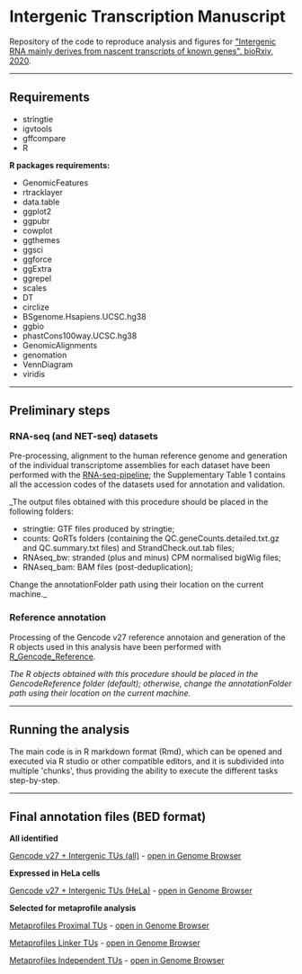 # Intergenic Transcription Manuscript

Repository of the code to reproduce analysis and figures for ["Intergenic RNA mainly derives from nascent transcripts of known genes". bioRxiv, 2020](https://www.biorxiv.org/content/10.1101/2020.01.08.898478v1).

---

## Requirements

- stringtie
- igvtools
- gffcompare
- R

**R packages requirements:**

- GenomicFeatures
- rtracklayer
- data.table
- ggplot2
- ggpubr
- cowplot
- ggthemes
- ggsci
- ggforce
- ggExtra
- ggrepel
- scales
- DT
- circlize
- BSgenome.Hsapiens.UCSC.hg38
- ggbio
- phastCons100way.UCSC.hg38
- GenomicAlignments
- genomation
- VennDiagram
- viridis

---

## Preliminary steps

### RNA-seq (and NET-seq) datasets

Pre-processing, alignment to the human reference genome and generation of the individual transcriptome assemblies for each dataset have been performed with the [RNA-seq-pipeline](https://github.com/luslab/RNA-seq-pipeline); the Supplementary Table 1 contains all the accession codes of the datasets used for annotation and validation.

_The output files obtained with this procedure should be placed in the following folders:
- stringtie: GTF files produced by stringtie;
- counts: QoRTs folders (containing the QC.geneCounts.detailed.txt.gz and QC.summary.txt files) and StrandCheck.out.tab files;
- RNAseq_bw: stranded (plus and minus) CPM normalised bigWig files;
- RNAseq_bam: BAM files (post-deduplication);


Change the annotationFolder path using their location on the current machine._

### Reference annotation

Processing of the Gencode v27 reference annotaion and generation of the R objects used in this analysis have been performed with [R_Gencode_Reference](https://github.com/fagostini/R_Gencode_Reference).

_The R objects obtained with this procedure should be placed in the GencodeReference folder (default); otherwise, change the annotationFolder path using their location on the current machine._

---

## Running the analysis

The main code is in R markdown format (Rmd), which can be opened and executed via R studio or other compatible editors, and it is subdivided into multiple 'chunks', thus providing the ability to execute the different tasks step-by-step. 

---

## Final annotation files (BED format)

**All identified** 

[Gencode v27 + Intergenic TUs (all)](Gencode27_and_Intergenic_TUs_all.bed) - [open in Genome Browser](http://genome.ucsc.edu/cgi-bin/hgTracks?db=hg38&position=chr4:173369000-173480000&hgct_customText=track%20type=bigBed%20name=%22Gencode27%20and%20Intergenic%20TUs%20(all)%22%20description=%22Gencode%20version%2027%20and%20Intergenic%20TUs%20(all)%22%20visibility=full%20itemRgb=%22On%22bigDataUrl=https://github.com/fagostini/IntergenicTranscriptionManuscript/blob/master/GenomeBrowser/Gencode27_and_Intergenic_TUs_all.bb)

**Expressed in HeLa cells** 

[Gencode v27 + Intergenic TUs (HeLa)](Gencode27_and_Intergenic_TUs_HeLa.bed) - [open in Genome Browser](http://genome.ucsc.edu/cgi-bin/hgTracks?db=hg38&position=chr1:1058728-1071581&hgct_customText=track%20type=bigBed%20name=%22Gencode27%20and%20Intergenic%20TUs%20(all)%22%20description=%22Gencode%20version%2027%20and%20Intergenic%20TUs%20(all)%22%20visibility=full%20itemRgb=%22On%22bigDataUrl=https://github.com/fagostini/IntergenicTranscriptionManuscript/blob/master/GenomeBrowser/Gencode27_and_Intergenic_TUs_HeLa.bb)

**Selected for metaprofile analysis**

[Metaprofiles Proximal TUs](Metaprofile_Proximal_TUs_selected.bed) - [open in Genome Browser](http://genome.ucsc.edu/cgi-bin/hgTracks?db=hg38&position=chr19:46855000-47010000&hgct_customText=track%20type=bigBed%20name=%22Gencode27%20and%20Intergenic%20TUs%20(all)%22%20description=%22Gencode%20version%2027%20and%20Intergenic%20TUs%20(all)%22%20visibility=full%20itemRgb=%22On%22bigDataUrl=https://github.com/fagostini/IntergenicTranscriptionManuscript/blob/master/GenomeBrowser/Metaprofile_Proximal_TUs_selected.bb)

[Metaprofiles Linker TUs](Metaprofile_Linker_TUs_selected.bed) - [open in Genome Browser](http://genome.ucsc.edu/cgi-bin/hgTracks?db=hg38&position=chr12:20346000-20778000&hgct_customText=track%20type=bigBed%20name=%22Gencode27%20and%20Intergenic%20TUs%20(all)%22%20description=%22Gencode%20version%2027%20and%20Intergenic%20TUs%20(all)%22%20visibility=full%20itemRgb=%22On%22bigDataUrl=https://github.com/fagostini/IntergenicTranscriptionManuscript/blob/master/GenomeBrowser/Metaprofile_Linker_TUs_selected.bb)

[Metaprofiles Independent TUs](Metaprofile_Independent_TUs_selected.bed) - [open in Genome Browser](http://genome.ucsc.edu/cgi-bin/hgTracks?db=hg38&position=chr7:13977809-14080021&hgct_customText=track%20type=bigBed%20name=%22Gencode27%20and%20Intergenic%20TUs%20(all)%22%20description=%22Gencode%20version%2027%20and%20Intergenic%20TUs%20(all)%22%20visibility=full%20itemRgb=%22On%22bigDataUrl=https://github.com/fagostini/IntergenicTranscriptionManuscript/blob/master/GenomeBrowser/Metaprofile_Independent_TUs_selected.bb)
